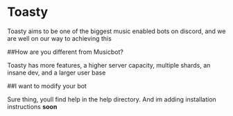 # Toasty

Toasty aims to be one of the biggest music enabled bots on discord, and we are well on our way to achieving this

##How are you different from Musicbot?


Toasty has more features, a higher server capacity, multiple shards, an insane dev, and a larger user base


##I want to modify your bot


Sure thing, youll find help in the help directory. And im adding installation instructions **soon**
